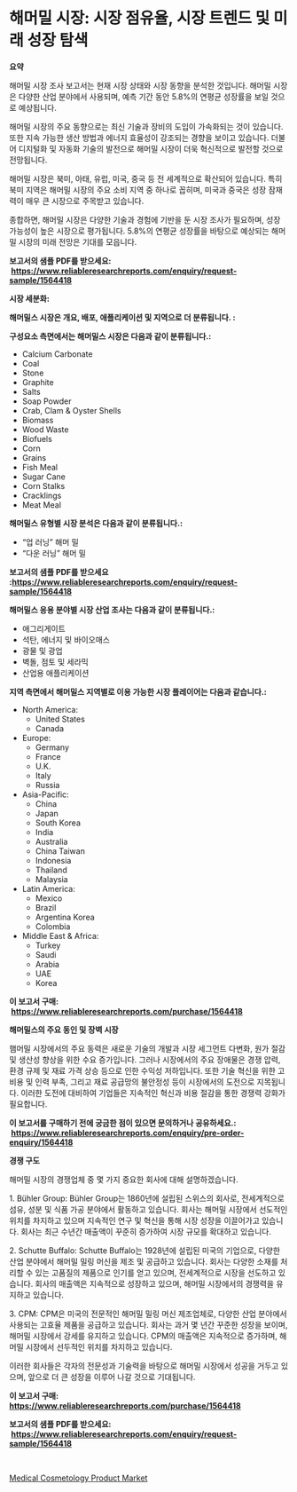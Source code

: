 <p><h1>해머밀 시장: 시장 점유율, 시장 트렌드 및 미래 성장 탐색</h1></p><p><strong>요약</strong></p>
<p><p>해머밀 시장 조사 보고서는 현재 시장 상태와 시장 동향을 분석한 것입니다. 해머밀 시장은 다양한 산업 분야에서 사용되며, 예측 기간 동안 5.8%의 연평균 성장률을 보일 것으로 예상됩니다.</p><p>해머밀 시장의 주요 동향으로는 최신 기술과 장비의 도입이 가속화되는 것이 있습니다. 또한 지속 가능한 생산 방법과 에너지 효율성이 강조되는 경향을 보이고 있습니다. 더불어 디지털화 및 자동화 기술의 발전으로 해머밀 시장이 더욱 혁신적으로 발전할 것으로 전망됩니다.</p><p>해머밀 시장은 북미, 아태, 유럽, 미국, 중국 등 전 세계적으로 확산되어 있습니다. 특히 북미 지역은 해머밀 시장의 주요 소비 지역 중 하나로 꼽히며, 미국과 중국은 성장 잠재력이 매우 큰 시장으로 주목받고 있습니다.</p><p>종합하면, 해머밀 시장은 다양한 기술과 경험에 기반을 둔 시장 조사가 필요하며, 성장 가능성이 높은 시장으로 평가됩니다. 5.8%의 연평균 성장률을 바탕으로 예상되는 해머밀 시장의 미래 전망은 기대를 모읍니다.</p></p>
<p><strong>보고서의 샘플 PDF를 받으세요: &nbsp;<a href="https://www.reliableresearchreports.com/enquiry/request-sample/1564418">https://www.reliableresearchreports.com/enquiry/request-sample/1564418</a></strong></p>
<p><strong>시장 세분화:</strong></p>
<p><strong> 해머밀스 시장은 개요, 배포, 애플리케이션 및 지역으로 더 분류됩니다. :</strong></p>
<p><strong>구성요소 측면에서는 해머밀스 시장은 다음과 같이 분류됩니다.:</strong></p>
<p><ul><li>Calcium Carbonate</li><li>Coal</li><li>Stone</li><li>Graphite</li><li>Salts</li><li>Soap Powder</li><li>Crab, Clam & Oyster Shells</li><li>Biomass</li><li>Wood Waste</li><li>Biofuels</li><li>Corn</li><li>Grains</li><li>Fish Meal</li><li>Sugar Cane</li><li>Corn Stalks</li><li>Cracklings</li><li>Meat Meal</li></ul></p>
<p><strong> 해머밀스 유형별 시장 분석은 다음과 같이 분류됩니다.:</strong></p>
<p><ul><li>“업 러닝” 해머 밀</li><li>“다운 러닝” 해머 밀</li></ul></p>
<p><strong>보고서의 샘플 PDF를 받으세요 :<a href="https://www.reliableresearchreports.com/enquiry/request-sample/1564418">https://www.reliableresearchreports.com/enquiry/request-sample/1564418</a></strong></p>
<p><strong> 해머밀스 응용 분야별 시장 산업 조사는 다음과 같이 분류됩니다.:</strong></p>
<p><ul><li>애그리게이트</li><li>석탄, 에너지 및 바이오매스</li><li>광물 및 광업</li><li>벽돌, 점토 및 세라믹</li><li>산업용 애플리케이션</li></ul></p>
<p><strong>지역 측면에서 해머밀스 지역별로 이용 가능한 시장 플레이어는 다음과 같습니다.:</strong></p>
<p><ul>
    <li>
        North America:
        <ul>
            <li>United States</li>
            <li>Canada</li>
        </ul>
    </li>
    <li>
        Europe:
        <ul>
            <li>Germany</li>
            <li>France</li>
            <li>U.K.</li>
            <li>Italy</li>
            <li>Russia</li>
        </ul>
    </li>
    <li>
        Asia-Pacific:
        <ul>
            <li>China</li>
            <li>Japan</li>
            <li>South Korea</li>
            <li>India</li>
            <li>Australia</li>
            <li>China Taiwan</li>
            <li>Indonesia</li>
            <li>Thailand</li>
            <li>Malaysia</li>
        </ul>
    </li>
    <li>
        Latin America:
        <ul>
            <li>Mexico</li>
            <li>Brazil</li>
            <li>Argentina Korea</li>
            <li>Colombia</li>
        </ul>
    </li>
    <li>
        Middle East & Africa:
        <ul>
            <li>Turkey</li>
            <li>Saudi</li>
            <li>Arabia</li>
            <li>UAE</li>
            <li>Korea</li>
        </ul>
    </li>
    </ul></p>
<p><strong>이 보고서 구매: &nbsp;<a href="https://www.reliableresearchreports.com/purchase/1564418">https://www.reliableresearchreports.com/purchase/1564418</a></strong></p>
<p><strong>해머밀스의 주요 동인 및 장벽 시장</strong></p>
<p><p>햄머밀 시장에서의 주요 동력은 새로운 기술의 개발과 시장 세그먼트 다변화, 원가 절감 및 생산성 향상을 위한 수요 증가입니다. 그러나 시장에서의 주요 장애물은 경쟁 압력, 환경 규제 및 재료 가격 상승 등으로 인한 수익성 저하입니다. 또한 기술 혁신을 위한 고비용 및 인력 부족, 그리고 재료 공급망의 불안정성 등이 시장에서의 도전으로 지목됩니다. 이러한 도전에 대비하여 기업들은 지속적인 혁신과 비용 절감을 통한 경쟁력 강화가 필요합니다.</p></p>
<p><strong>이 보고서를 구매하기 전에 궁금한 점이 있으면 문의하거나 공유하세요.: &nbsp;<a href="https://www.reliableresearchreports.com/enquiry/pre-order-enquiry/1564418">https://www.reliableresearchreports.com/enquiry/pre-order-enquiry/1564418</a></strong></p>
<p><strong>경쟁 구도</strong></p>
<p><p>해머밀 시장의 경쟁업체 중 몇 가지 중요한 회사에 대해 설명하겠습니다. </p><p>1. Bühler Group: Bühler Group는 1860년에 설립된 스위스의 회사로, 전세계적으로 섬유, 성분 및 식품 가공 분야에서 활동하고 있습니다. 회사는 해머밀 시장에서 선도적인 위치를 차지하고 있으며 지속적인 연구 및 혁신을 통해 시장 성장을 이끌어가고 있습니다. 회사는 최근 수년간 매출액이 꾸준히 증가하여 시장 규모를 확대하고 있습니다.</p><p>2. Schutte Buffalo: Schutte Buffalo는 1928년에 설립된 미국의 기업으로, 다양한 산업 분야에서 해머밀 밀링 머신을 제조 및 공급하고 있습니다. 회사는 다양한 소재를 처리할 수 있는 고품질의 제품으로 인기를 얻고 있으며, 전세계적으로 시장을 선도하고 있습니다. 회사의 매출액은 지속적으로 성장하고 있으며, 해머밀 시장에서의 경쟁력을 유지하고 있습니다.</p><p>3. CPM: CPM은 미국의 전문적인 해머밀 밀링 머신 제조업체로, 다양한 산업 분야에서 사용되는 고효율 제품을 공급하고 있습니다. 회사는 과거 몇 년간 꾸준한 성장을 보이며, 해머밀 시장에서 강세를 유지하고 있습니다. CPM의 매출액은 지속적으로 증가하며, 해머밀 시장에서 선두적인 위치를 차지하고 있습니다.</p><p>이러한 회사들은 각자의 전문성과 기술력을 바탕으로 해머밀 시장에서 성공을 거두고 있으며, 앞으로 더 큰 성장을 이루어 나갈 것으로 기대됩니다.</p></p>
<p><strong>이 보고서 구매: &nbsp; <a href="https://www.reliableresearchreports.com/purchase/1564418">https://www.reliableresearchreports.com/purchase/1564418</a></strong></p>
<p><strong>보고서의 샘플 PDF를 받으세요: &nbsp;<a href="https://www.reliableresearchreports.com/enquiry/request-sample/1564418">https://www.reliableresearchreports.com/enquiry/request-sample/1564418</a></strong><strong></strong></p>
<p>&nbsp;</p>
<p><p><a href="https://github.com/GroverBarry/Market-Research-Report-List-4/blob/main/medical-cosmetology-product-market.md">Medical Cosmetology Product Market</a></p></p>